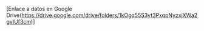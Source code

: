 [Enlace a datos en Google Drive(https://drive.google.com/drive/folders/1kOgq55S3yt3PxqpNyzxjXWa2gvIUf3cm)]
